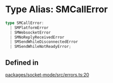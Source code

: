 # Type Alias: SMCallError

```ts
type SMCallError: 
  | SMPlatformError
  | SMWebsocketError
  | SMNoReplyReceivedError
  | SMSendWhileDisconnectedError
  | SMSendWhileNotReadyError;
```

## Defined in

[packages/socket-mode/src/errors.ts:20](https://github.com/slackapi/node-slack-sdk/blob/7b348598b763c2b7545d1042b5f0429775cfa62c/packages/socket-mode/src/errors.ts#L20)

